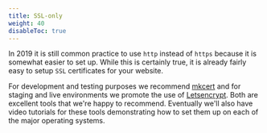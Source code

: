 ```yaml
---
title: SSL-only
weight: 40
disableToc: true
---
```


In 2019 it is still common practice to use `http` instead of `https` because it is somewhat easier to set up. While this is certainly true, it is already fairly easy to setup `SSL` certificates for your website.

For development and testing purposes we recommend [mkcert](https://mkcert.dev) and for staging and live environments we promote the use of [Letsencrypt](https://letsencrypt.org/). Both are excellent tools that we're happy to recommend. Eventually we'll also have video tutorials for these tools demonstrating how to set them up on each of the major operating systems.